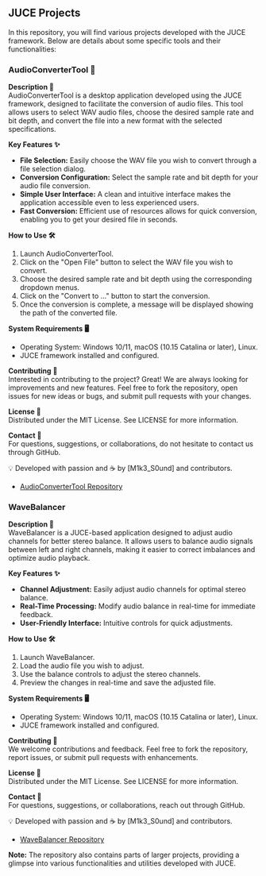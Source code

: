 ## JUCE Projects

In this repository, you will find various projects developed with the JUCE framework. Below are details about some specific tools and their functionalities:

### AudioConverterTool 🎵

**Description 📝**  
AudioConverterTool is a desktop application developed using the JUCE framework, designed to facilitate the conversion of audio files. This tool allows users to select WAV audio files, choose the desired sample rate and bit depth, and convert the file into a new format with the selected specifications.

**Key Features ✨**
- **File Selection:** Easily choose the WAV file you wish to convert through a file selection dialog.
- **Conversion Configuration:** Select the sample rate and bit depth for your audio file conversion.
- **Simple User Interface:** A clean and intuitive interface makes the application accessible even to less experienced users.
- **Fast Conversion:** Efficient use of resources allows for quick conversion, enabling you to get your desired file in seconds.

**How to Use 🛠️**
1. Launch AudioConverterTool.
2. Click on the "Open File" button to select the WAV file you wish to convert.
3. Choose the desired sample rate and bit depth using the corresponding dropdown menus.
4. Click on the "Convert to ..." button to start the conversion.
5. Once the conversion is complete, a message will be displayed showing the path of the converted file.

**System Requirements 🖥️**
- Operating System: Windows 10/11, macOS (10.15 Catalina or later), Linux.
- JUCE framework installed and configured.

**Contributing 🤝**  
Interested in contributing to the project? Great! We are always looking for improvements and new features. Feel free to fork the repository, open issues for new ideas or bugs, and submit pull requests with your changes.

**License 📄**  
Distributed under the MIT License. See LICENSE for more information.

**Contact 📧**  
For questions, suggestions, or collaborations, do not hesitate to contact us through GitHub.

💡 Developed with passion and ☕ by [M1k3_S0und] and contributors.

- [AudioConverterTool Repository](https://github.com/Mike014/JUCE_Projects/tree/main/Audio%20Converter%20Tool)

### WaveBalancer

**Description 📝**  
WaveBalancer is a JUCE-based application designed to adjust audio channels for better stereo balance. It allows users to balance audio signals between left and right channels, making it easier to correct imbalances and optimize audio playback.

**Key Features ✨**
- **Channel Adjustment:** Easily adjust audio channels for optimal stereo balance.
- **Real-Time Processing:** Modify audio balance in real-time for immediate feedback.
- **User-Friendly Interface:** Intuitive controls for quick adjustments.

**How to Use 🛠️**
1. Launch WaveBalancer.
2. Load the audio file you wish to adjust.
3. Use the balance controls to adjust the stereo channels.
4. Preview the changes in real-time and save the adjusted file.

**System Requirements 🖥️**
- Operating System: Windows 10/11, macOS (10.15 Catalina or later), Linux.
- JUCE framework installed and configured.

**Contributing 🤝**  
We welcome contributions and feedback. Feel free to fork the repository, report issues, or submit pull requests with enhancements.

**License 📄**  
Distributed under the MIT License. See LICENSE for more information.

**Contact 📧**  
For questions, suggestions, or collaborations, reach out through GitHub.

💡 Developed with passion and ☕ by [M1k3_S0und] and contributors.

- [WaveBalancer Repository](https://github.com/Mike014/JUCE_Projects/tree/main/WaveBalancer)

**Note:** The repository also contains parts of larger projects, providing a glimpse into various functionalities and utilities developed with JUCE.


